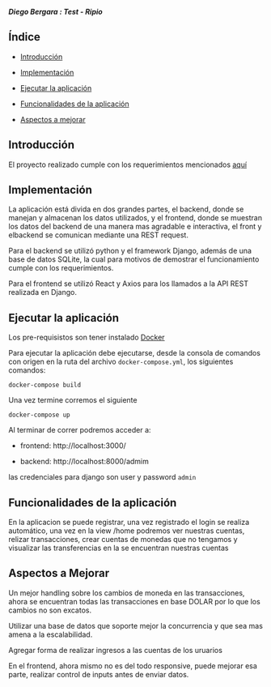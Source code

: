 
***Diego Bergara : Test - Ripio***


## Índice
-  [Introducción](#introducción)

-  [Implementación](#implementación)

-  [Ejecutar la aplicación](#ejecutar-la-aplicación)

-  [Funcionalidades de la aplicación](#funcionalidades-de-la-aplicación)

-  [Aspectos a mejorar](#aspectos-a-mejorar)
  

## Introducción

El proyecto realizado cumple con los requerimientos mencionados [aquí](https://docs.google.com/document/d/1QgpsycBZJnsjtf0zXPTbTF2DVSLe4GiK8ijZUGC8XHU/edit?usp=sharing)

## Implementación

La aplicación está divida en dos grandes partes, el backend, donde se  manejan y almacenan los datos utilizados, y el frontend, donde se muestran los datos del backend de una manera mas agradable e interactiva, el front y elbackend se comunican mediante una REST request.

Para el backend se utilizó python y el framework Django, además de una base de datos SQLite, la cual para motivos de demostrar el funcionamiento cumple con los requerimientos.

Para el frontend se utilizó React y Axios para los llamados a la API REST realizada en Django.

## Ejecutar la aplicación 
Los pre-requisistos son tener instalado [Docker](https://www.docker.com/)

Para ejecutar la aplicación debe ejecutarse, desde la consola de comandos con origen en la ruta del archivo `docker-compose.yml`, los siguientes comandos:

    docker-compose build
Una vez termine corremos el siguiente

    docker-compose up
  
Al terminar de correr podremos acceder a:

- frontend: http://localhost:3000/

- backend: http://localhost:8000/admim

las credenciales para django son user y password `admin`

## Funcionalidades de la aplicación
En la aplicacion se puede registrar, una vez registrado el login se realiza automático, una vez en la view /home podremos ver nuestras cuentas, relizar transacciones, crear cuentas de monedas que no tengamos y visualizar las transferencias en la se encuentran nuestras cuentas

## Aspectos a Mejorar
Un mejor handling sobre los cambios de moneda en las transacciones, ahora se encuentran todas las transacciones en base DOLAR por lo que los cambios no son excatos.

Utilizar una base de datos que soporte mejor la concurrencia y que sea mas amena a la escalabilidad.

Agregar forma de realizar ingresos a las cuentas de los uruarios

En el frontend, ahora mismo no es del todo responsive, puede mejorar esa parte, realizar control de inputs antes de enviar datos.